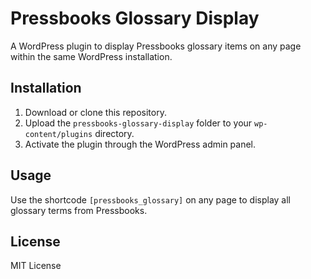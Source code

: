 # Pressbooks Glossary Display

A WordPress plugin to display Pressbooks glossary items on any page within the same WordPress installation.

## Installation

1. Download or clone this repository.
2. Upload the `pressbooks-glossary-display` folder to your `wp-content/plugins` directory.
3. Activate the plugin through the WordPress admin panel.

## Usage

Use the shortcode `[pressbooks_glossary]` on any page to display all glossary terms from Pressbooks.

## License

MIT License